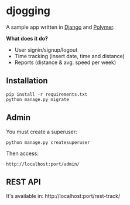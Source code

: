 djogging
========

A sample app written in [Django](http://djangoproject.com) and [Polymer](https://www.polymer-project.org/1.0/).

**What does it do?**

- User signin/signup/logout
- Time tracking (insert date, time and distance)
- Reports (distance & avg. speed per week)


Installation
------------

    pip install -r requirements.txt
    python manage.py migrate


Admin
-----

You must create a superuser:

    python manage.py createsuperuser

Then access:

    http://localhost:port/admin/


REST API
--------

It's available in: http://localhost:port/rest-track/

